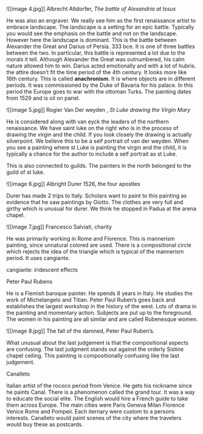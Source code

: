 

![[image 4.jpg]]
Albrecht Altdorfer, *The battle of Alexandria at Issus*

He was also an engraver. We really see him as the first renaissance artist to embrace landscape. The landscape is a setting for an epic battle. Typically you would see the emphasis on the battle and not on the landscape. However here the landscape is dominant. This is the battle between Alexander the Great and Darius of Persia. 333 bce. It is one of three battles between the two. In particular, this battle is represented a lot due to the morals it tell. Although Alexander the Great was outnumbered, his calm nature allowed him to win. Darius acted emotionally and with a lot of hubris. the attire doesn’t fit the time period of the 4th century. It looks more like 16th century. This is called **anachronism**. It is where objects are in different periods. It was commissioned by the Duke of Bavaria for his palace. In this period the Europe goes to war with the ottoman Turks. The painting dates from 1529 and is oil on panel. 

![[image 5.jpg]]
Rogier Van Der weyden , *St Luke drawing the Virgin Mary*

He is considered along with van eyck the leaders of the northern renaissance. We have saint luke on the right who is in the process of drawing the virgin and the child. If you look closely the drawing is actually silverpoint.  We believe this to be a self portrait of van der weyden. When you see a painting where st Luke is painting the virgin and the child, it is typically a chance for the author to include a self portrait as st Luke. 

This is also connected to guilds. The painters in the north belonged to the guild of st luke. 


![[image 6.jpg]]
Albright Durer 1526, the four apostles

Durer has made 2 trips to Italy. Scholars want to paint to this painting as evidence that he saw paintings by Giotto. The clothes are very full and girthy which is unusual for durer. We think he stopped in Padua at the arena chapel. 


![[image 7.jpg]]
Francesco Salviati, charity

He was primarily working in Rome and Florence. This is mannerism painting, since unnatural colored are used. There is a compositional circle which rejects the idea of the triangle which is typical of the mannerism period. It uses cangiante.

cangiante: iridescent effects


Peter Paul Rubens

He is a Flemish baroque painter. He spends 8 years in Italy. He studies the work of Michelangelo and Titian. Peter Paul Ruben’s goes back and establishes the largest workshop in the history of the west. Lots of drama in the painting and momentary action. Subjects are put up to the foreground. The women in his painting are all similar and are called Rubenesque women. 

![[image 8.jpg]]
The fall of the damned, Peter Paul Ruben’s. 

What unusual about the last judgement is that the compositional aspects are confusing. The last judgment stands out against the orderly Sistine chapel ceiling. This painting is compositionally confusing like the last judgement. 


Canalleto

Italian artist of the rococo period from Venice. He gets his nickname since he paints Canal. There is a phenomenon called the grand tour. It was a way to educate the social elite. The English would hire a French guide to take them across Europe. The main cities were Paris Geneva Milan Florence Venice Rome and Pompeii. Each iternary were custom to a persons interests. Canalleto would paint scenes of the city where the travelers would buy these as postcards. 

